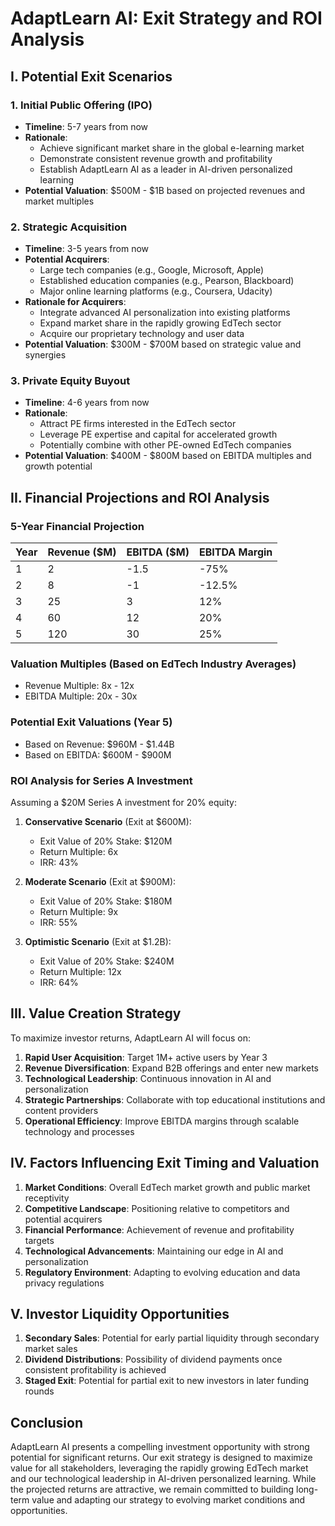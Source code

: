 # AdaptLearn AI: Exit Strategy and ROI Analysis

## I. Potential Exit Scenarios

### 1. Initial Public Offering (IPO)
- **Timeline**: 5-7 years from now
- **Rationale**: 
  - Achieve significant market share in the global e-learning market
  - Demonstrate consistent revenue growth and profitability
  - Establish AdaptLearn AI as a leader in AI-driven personalized learning
- **Potential Valuation**: $500M - $1B based on projected revenues and market multiples

### 2. Strategic Acquisition
- **Timeline**: 3-5 years from now
- **Potential Acquirers**:
  - Large tech companies (e.g., Google, Microsoft, Apple)
  - Established education companies (e.g., Pearson, Blackboard)
  - Major online learning platforms (e.g., Coursera, Udacity)
- **Rationale for Acquirers**:
  - Integrate advanced AI personalization into existing platforms
  - Expand market share in the rapidly growing EdTech sector
  - Acquire our proprietary technology and user data
- **Potential Valuation**: $300M - $700M based on strategic value and synergies

### 3. Private Equity Buyout
- **Timeline**: 4-6 years from now
- **Rationale**:
  - Attract PE firms interested in the EdTech sector
  - Leverage PE expertise and capital for accelerated growth
  - Potentially combine with other PE-owned EdTech companies
- **Potential Valuation**: $400M - $800M based on EBITDA multiples and growth potential

## II. Financial Projections and ROI Analysis

### 5-Year Financial Projection

| Year | Revenue ($M) | EBITDA ($M) | EBITDA Margin |
|------|--------------|-------------|---------------|
| 1    | 2            | -1.5        | -75%          |
| 2    | 8            | -1          | -12.5%        |
| 3    | 25           | 3           | 12%           |
| 4    | 60           | 12          | 20%           |
| 5    | 120          | 30          | 25%           |

### Valuation Multiples (Based on EdTech Industry Averages)
- Revenue Multiple: 8x - 12x
- EBITDA Multiple: 20x - 30x

### Potential Exit Valuations (Year 5)
- Based on Revenue: $960M - $1.44B
- Based on EBITDA: $600M - $900M

### ROI Analysis for Series A Investment

Assuming a $20M Series A investment for 20% equity:

1. **Conservative Scenario** (Exit at $600M):
   - Exit Value of 20% Stake: $120M
   - Return Multiple: 6x
   - IRR: 43%

2. **Moderate Scenario** (Exit at $900M):
   - Exit Value of 20% Stake: $180M
   - Return Multiple: 9x
   - IRR: 55%

3. **Optimistic Scenario** (Exit at $1.2B):
   - Exit Value of 20% Stake: $240M
   - Return Multiple: 12x
   - IRR: 64%

## III. Value Creation Strategy

To maximize investor returns, AdaptLearn AI will focus on:

1. **Rapid User Acquisition**: Target 1M+ active users by Year 3
2. **Revenue Diversification**: Expand B2B offerings and enter new markets
3. **Technological Leadership**: Continuous innovation in AI and personalization
4. **Strategic Partnerships**: Collaborate with top educational institutions and content providers
5. **Operational Efficiency**: Improve EBITDA margins through scalable technology and processes

## IV. Factors Influencing Exit Timing and Valuation

1. **Market Conditions**: Overall EdTech market growth and public market receptivity
2. **Competitive Landscape**: Positioning relative to competitors and potential acquirers
3. **Financial Performance**: Achievement of revenue and profitability targets
4. **Technological Advancements**: Maintaining our edge in AI and personalization
5. **Regulatory Environment**: Adapting to evolving education and data privacy regulations

## V. Investor Liquidity Opportunities

1. **Secondary Sales**: Potential for early partial liquidity through secondary market sales
2. **Dividend Distributions**: Possibility of dividend payments once consistent profitability is achieved
3. **Staged Exit**: Potential for partial exit to new investors in later funding rounds

## Conclusion

AdaptLearn AI presents a compelling investment opportunity with strong potential for significant returns. Our exit strategy is designed to maximize value for all stakeholders, leveraging the rapidly growing EdTech market and our technological leadership in AI-driven personalized learning. While the projected returns are attractive, we remain committed to building long-term value and adapting our strategy to evolving market conditions and opportunities.